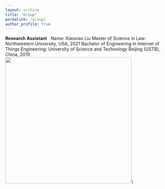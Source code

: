 ```yaml
---
layout: archive
title: "Group"
permalink: /group/
author_profile: true
---
```


**Research Assistant**
&nbsp;
Name: Xiaoxiao Liu
Master of Science in Law: Northwestern University, USA, 2021
Bachelor of Engineering in Internet of Things Engineering: University of Science and Technology Beijing (USTB), China, 2019
<br/><img src='https://skywalkerzhai.github.io/weizhai.github.io/images/xiaoxiao.jpg' width='400'>\
